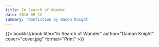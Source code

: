 ```yaml
---
title: In Search of Wonder
date: 2016-09-22
summary: 'Nonfiction by Damon Knight'
---
```


{{< booklist/book
title="In Search of Wonder"
author="Damon Knight"
cover="cover.jpg"
format="Print" >}}
